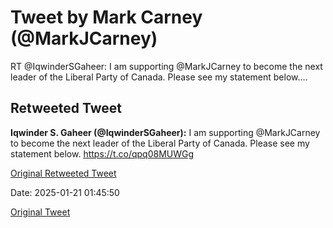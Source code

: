 # Tweet by Mark Carney (@MarkJCarney)

RT @IqwinderSGaheer: I am supporting @MarkJCarney to become the next leader of the Liberal Party of Canada. Please see my statement below.…

## Retweeted Tweet

**Iqwinder S. Gaheer (@IqwinderSGaheer):** I am supporting @MarkJCarney to become the next leader of the Liberal Party of Canada. Please see my statement below. https://t.co/qpq08MUWGg

[Original Retweeted Tweet](https://x.com/IqwinderSGaheer/status/1881439267643445348)

Date: 2025-01-21 01:45:50

[Original Tweet](https://x.com/MarkJCarney/status/1881518537367548029)
